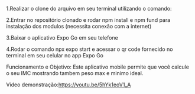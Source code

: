 1.Realizar o clone do arquivo em seu terminal utilizando o comando:

2.Entrar no repositório clonado e rodar npm install e npm fund para instalação dos modulos (necessita conexão com a internet)

3.Baixar o aplicativo Expo Go em seu telefone

4.Rodar o comando npx expo start e acessar o qr code fornecido no terminal em seu celular no app Expo Go

Funcionamento e Objetivo:
Este aplicativo mobile permite que você calcule o seu IMC mostrando tambem peso max e minimo ideal.

Video demonstração:https://youtu.be/5hYk1eoV1_A
